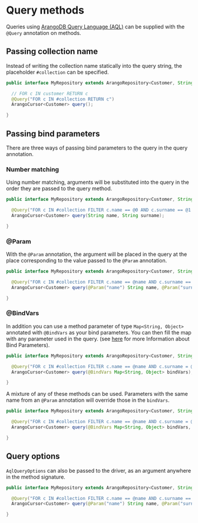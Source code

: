# Query methods

Queries using [ArangoDB Query Language (AQL)](https://www.arangodb.com/docs/stable/aql/index.html) can be supplied with the `@Query` annotation on methods.

## Passing collection name

Instead of writing the collection name statically into the query string, the placeholder `#collection` can be specified.

```java
public interface MyRepository extends ArangoRepository<Customer, String>{

  // FOR c IN customer RETURN c
  @Query("FOR c IN #collection RETURN c")
  ArangoCursor<Customer> query();

}
```

## Passing bind parameters

There are three ways of passing bind parameters to the query in the query annotation.

### Number matching

Using number matching, arguments will be substituted into the query in the order they are passed to the query method.

```java
public interface MyRepository extends ArangoRepository<Customer, String>{

  @Query("FOR c IN #collection FILTER c.name == @0 AND c.surname == @1 RETURN c")
  ArangoCursor<Customer> query(String name, String surname);

}
```

### @Param

With the `@Param` annotation, the argument will be placed in the query at the place corresponding to the value passed to the `@Param` annotation.

```java
public interface MyRepository extends ArangoRepository<Customer, String>{

  @Query("FOR c IN #collection FILTER c.name == @name AND c.surname == @surname RETURN c")
  ArangoCursor<Customer> query(@Param("name") String name, @Param("surname") String surname);

}
```

### @BindVars

In addition you can use a method parameter of type `Map<String, Object>` annotated with `@BindVars` as your bind parameters. You can then fill the map with any parameter used in the query. (see [here](https://www.arangodb.com/docs/stable/aql/fundamentals-bind-parameters.html#bind-parameters) for more Information about Bind Parameters).

```java
public interface MyRepository extends ArangoRepository<Customer, String>{

  @Query("FOR c IN #collection FILTER c.name == @name AND c.surname = @surname RETURN c")
  ArangoCursor<Customer> query(@BindVars Map<String, Object> bindVars);

}
```

A mixture of any of these methods can be used. Parameters with the same name from an `@Param` annotation will override those in the `bindVars`.

```java
public interface MyRepository extends ArangoRepository<Customer, String>{

  @Query("FOR c IN #collection FILTER c.name == @name AND c.surname = @surname RETURN c")
  ArangoCursor<Customer> query(@BindVars Map<String, Object> bindVars, @Param("name") String name);

}
```

## Query options

`AqlQueryOptions` can also be passed to the driver, as an argument anywhere in the method signature.

```java
public interface MyRepository extends ArangoRepository<Customer, String>{

  @Query("FOR c IN #collection FILTER c.name == @name AND c.surname == @surname RETURN c")
  ArangoCursor<Customer> query(@Param("name") String name, @Param("surname") String surname, AqlQueryOptions options);

}
```
